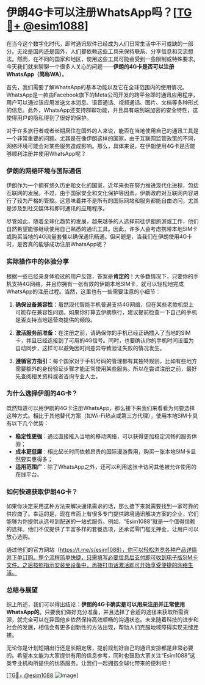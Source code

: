 # 伊朗4G卡可以注册WhatsApp吗？[[TG💪+ @esim1088](https://t.me/s/esim1088)]

在当今这个数字化时代，即时通讯软件已经成为人们日常生活中不可或缺的一部分。无论是国内还是国外，人们都依赖这些工具来保持联系、分享信息和交流想法。然而，在不同的国家和地区，使用这些工具可能会受到一些限制或特殊要求。今天我们就来聊聊一个很多人关心的问题——**伊朗的4G卡是否可以注册WhatsApp（简称WA）**。

首先，我们需要了解WhatsApp的基本功能以及它在全球范围内的使用情况。WhatsApp是一款由Facebook旗下的Meta公司开发的跨平台即时通讯应用程序，用户可以通过该应用发送文本消息、语音通话、视频通话、图片、文档等多种形式的信息。此外，WhatsApp还支持群聊功能，并且具有端到端加密的安全特性，这使得用户的隐私得到了很好的保护。

对于许多旅行者或者长期居住在国外的人来说，能否在当地使用自己的通讯工具是一个非常重要的问题。尤其是在像伊朗这样的国家，由于互联网监管政策的不同，网络环境可能会对某些服务造成影响。那么，具体来说，在伊朗使用4G卡是否能够顺利注册并使用WhatsApp呢？

### **伊朗的网络环境与国际通信**

伊朗作为一个拥有悠久历史和文化的国家，近年来也在努力推进现代化进程，包括互联网的发展。不过，由于国家安全和文化保护等因素，伊朗政府对互联网内容进行了较为严格的管控。这意味着并不是所有的国际网站和服务都能自由访问，尤其是涉及到社交媒体和即时通讯的应用程序。

尽管如此，随着全球化趋势的发展，越来越多的人选择前往伊朗旅游或工作，他们自然希望能够继续使用自己熟悉的通讯工具。因此，许多人会考虑携带本地SIM卡或购买当地的4G流量套餐以确保通讯畅通。但问题是，当我们在伊朗使用4G卡时，是否真的能够成功注册WhatsApp呢？

### **实际操作中的体验分享**

根据一些已经亲身体验过的用户反馈，答案是**肯定的**！大多数情况下，只要你的手机支持4G网络，并且你拥有一张有效的伊朗本地SIM卡，就可以轻松地完成WhatsApp的注册过程。当然，这里也有一些需要注意的小细节：

1. **确保设备兼容性**：虽然现代智能手机普遍支持4G网络，但在某些老款机型上可能存在兼容性问题。如果你打算去伊朗旅行，建议提前检查一下自己的手机是否支持当地运营商提供的频段。
   
2. **激活服务前准备**：在注册之前，请确保你的手机已经正确插入了当地的SIM卡，并且已经连接到了可用的4G信号。同时，也要确认你的手机时间设置为自动同步，这样可以避免因时间差异导致验证失败的情况发生。

3. **遵循官方指引**：每个国家对于手机号码的管理都有其独特规则，比如有些地方需要额外的身份验证步骤才能正常使用某些服务。所以在尝试注册之前，最好先查阅相关资料或者咨询专业人士。

### **为什么选择伊朗的4G卡？**

既然知道可以用伊朗的4G卡注册WhatsApp，那么接下来我们来看看为何要选择这种方式。相比于其他替代方案（如Wi-Fi热点或第三方代理），使用本地SIM卡具有以下几个优势：

- **稳定性更强**：通过直接接入当地的移动网络，可以获得更加稳定流畅的服务体验；
- **成本更低廉**：相比起长时间依赖昂贵的国际漫游费用，购买一张本地SIM卡显然要实惠得多；
- **适用范围广**：除了WhatsApp之外，还可以利用这张卡访问其他被允许使用的在线平台。

### **如何快速获取伊朗4G卡？**

如果你决定采用这种方法来解决通讯需求的话，那么接下来就需要找到一家可靠的供应商了。幸运的是，现在市面上有很多专门提供跨境通讯解决方案的企业，它们能够为你提供从选号到配送的一站式服务。例如，“Esim1088”就是一个值得信赖的选择。他们不仅提供了丰富多样的套餐选项，还承诺零门槛无押金，让用户可以放心选购。

通过他们的官方网站（https://t.me/s/esim1088），你可以轻松浏览各种产品详情并下单订购。整个流程简单快捷，只需填写必要信息后支付即可收到电子版SIM卡文件。之后按照指示安装至设备中，再拨打电话激活即可开始享受便捷的网络生活。

### **总结与展望**

综上所述，我们可以得出结论：**伊朗的4G卡确实是可以用来注册并正常使用WhatsApp的**。只要我们做好充分准备，并且选择了合适的途径来获取所需资源，就完全可以在异国他乡依然保持高效顺畅的沟通状态。未来随着科技的进步和社会的发展，相信会有更多创新性的方法出现，帮助人们克服地域障碍实现无缝连接。

无论你是计划短期出行还是长期定居，提前规划好自己的通讯安排都是非常必要的。希望本文能为大家提供有用的信息参考，同时也鼓励大家关注“Esim1088”这类专业机构所提供的优质服务。让我们一起拥抱全球化带来的便利吧！

[[TG💪+ @esim1088](https://t.me/s/esim1088) ![Image](https://i.postimg.cc/4NQfJmqS/Snipaste-2025-05-13-00-14-12.png)]